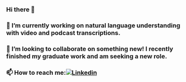 ### Hi there 👋
### 🔭 I’m currently working on natural language understanding with video and podcast transcriptions. 
### 👯 I’m looking to collaborate on something new! I recently finished my graduate work and am seeking a new role. 
### 📫 How to reach me:[![Linkedin](https://img.shields.io/badge/LinkedIn-0077B5?style=for-the-badge&logo=linkedin&logoColor=white)](linkedin.com/in/peycke)

<!--
**ZanePeycke/zanepeycke** is a ✨ _special_ ✨ repository because its `README.md` (this file) appears on your GitHub profile.

Here are some ideas to get you started:

- 🔭 I’m currently working on ...
- 🌱 I’m currently learning ...
- 👯 I’m looking to collaborate on ...
- 🤔 I’m looking for help with ...
- 💬 Ask me about ...
- 📫 How to reach me: ...
- 😄 Pronouns: ...
- ⚡ Fun fact: ...
-->
